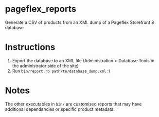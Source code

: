 pageflex_reports
=======================

Generate a CSV of products from an XML dump of a Pageflex Storefront 8 database

# Instructions

1. Export the database to an XML file (Administration > Database Tools in the
   administrator side of the site)
2. Run `bin/report.rb path/to/database_dump.xml` :)

# Notes

The other executables in `bin/` are customised reports that may have additional
dependancies or specific product metadata.
